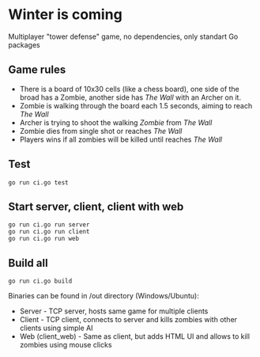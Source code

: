 # Winter is coming

Multiplayer "tower defense" game, no dependencies, only standart Go packages

## Game rules
- There is a board of 10x30 cells (like a chess board), one side of the broad has a Zombie, another side has _The Wall_ with an Archer on it.
- Zombie is walking through the board each 1.5 seconds, aiming to reach _The Wall_
- Archer is trying to shoot the walking _Zombie_ from _The Wall_
- Zombie dies from single shot or reaches _The Wall_
- Players wins if all zombies will be killed until reaches _The Wall_

## Test
```
go run ci.go test
```
## Start server, client, client with web
```
go run ci.go run server
go run ci.go run client
go run ci.go run web
```
## Build all
```
go run ci.go build
```

Binaries can be found in /out directory (Windows/Ubuntu):
* Server - TCP server, hosts same game for multiple clients
* Client - TCP client, connects to server and kills zombies with other clients using simple AI
* Web (client_web) - Same as client, but adds HTML UI and allows to kill zombies using mouse clicks

